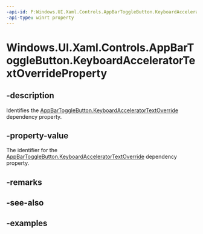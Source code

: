 ```yaml
---
-api-id: P:Windows.UI.Xaml.Controls.AppBarToggleButton.KeyboardAcceleratorTextOverrideProperty
-api-type: winrt property
---
```


<!-- Property syntax.
public DependencyProperty KeyboardAcceleratorTextOverrideProperty { get; }
-->

# Windows.UI.Xaml.Controls.AppBarToggleButton.KeyboardAcceleratorTextOverrideProperty

## -description
Identifies the [AppBarToggleButton.KeyboardAcceleratorTextOverride](appbartogglebutton_keyboardacceleratortextoverride.md) dependency property.

## -property-value
The identifier for the [AppBarToggleButton.KeyboardAcceleratorTextOverride](appbartogglebutton_keyboardacceleratortextoverride.md) dependency property.

## -remarks

## -see-also

## -examples

